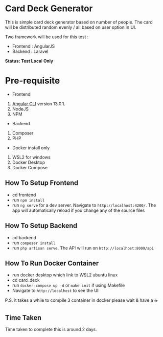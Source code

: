 # Card Deck Generator
This is simple card deck generator based on number of people. The card will be distributed random evenly / all based on user option in UI.

Two framework will be used for this test : 
- Frontend : AngularJS
- Backend : Laravel

**Status: Test Local Only**

# Pre-requisite

- Frontend
1. [Angular CLI](https://github.com/angular/angular-cli) version 13.0.1.
2. NodeJS
3. NPM

- Backend
1. Composer
2. PHP

- Docker install only
1. WSL2 for windows
2. Docker Desktop
3. Docker Compose

## How To Setup Frontend
- cd frontend
- run `npm install`
- run `ng serve` for a dev server. Navigate to `http://localhost:4200/`. The app will automatically reload if you change any of the source files

## How To Setup Backend
- cd backend
- run `composer install`
- run `php artisan serve`. The API will run on `http://localhost:8000/api`

## How To Run Docker Container
- run docker desktop which link to WSL2 ubuntu linux
- cd card_deck
- run `docker-compose up -d` or `make init` if using Makefile
- Navigate to `http://localhost` to see the UI

P.S. it takes a while to compile 3 container in docker please wait & have a ☕

## Time Taken
Time taken to complete this is around 2 days.

